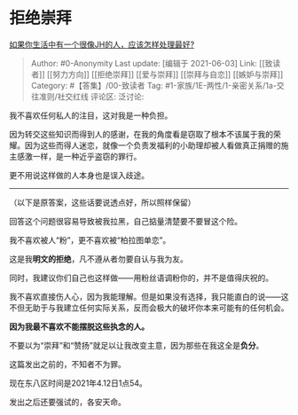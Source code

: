 # 拒绝崇拜
[如果你生活中有一个很像JH的人，应该怎样处理最好?](https://www.zhihu.com/question/452528312/answer/1830226228)

> Author: #0-Anonymity
> Last update: [编辑于 2021-06-03]
> Link: [[致读者]] [[努力方向]] [[拒绝崇拜]] [[爱与崇拜]] [[崇拜与自恋]] [[嫉妒与崇拜]]
> Category: #【答集】/00-致读者
> Tag: #1-家族/1E-两性/1-亲密关系/1a-交往准则/社交红线 
> 评论区:
> 泛讨论:

我不喜欢任何私人的注目，这对我是一种负担。

因为转交这些知识而得到人的感谢，在我的角度看是窃取了根本不该属于我的荣耀。因为这些而得人迷恋，就像一个负责发福利的小助理却被人看做真正捐赠的施主感激一样，是一种近乎盗窃的罪行。

更不用说这样做的人本身也是误入歧途。

---

（以下是原答案，这些话要说透点好，所以照样保留）

回答这个问题很容易导致被我拉黑，自己掂量清楚要不要冒这个险。

我不喜欢被人“粉”，更不喜欢被“柏拉图单恋”。

这是我**明文的拒绝**，凡不遵从者勿要自认与我为友。

同时，我建议你们自己也这样做——用粉丝语调粉你的，并不是值得庆祝的。

我不喜欢直接伤人心，因为我能理解。但是如果没有选择，我只能直白的说——这不但无助于与我建立任何实际关系，反而会极大的破坏你本来可能有的任何机会。

**因为我最不喜欢不能摆脱这些执念的人。**

不要以为“崇拜”和“赞扬”就足以让我改变主意，因为那些在我这全是**负分**。

这篇发出之前的，不知者不为罪。

现在东八区时间是2021年4.12日1点54。

发出之后还要强试的，各安天命。

